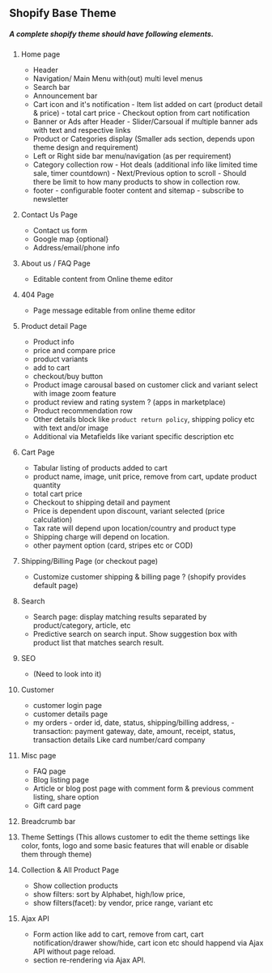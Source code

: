 ## Shopify Base Theme

##### A complete shopify theme should have following elements.

1. Home page
   - Header
   - Navigation/ Main Menu with(out) multi level menus
   - Search bar
   - Announcement bar
   - Cart icon and it's notification - Item list added on cart (product detail & price) - total cart price - Checkout option from cart notification
   - Banner or Ads after Header - Slider/Carsoual if multiple banner ads with text and respective links
   - Product or Categories display (Smaller ads section, depends upon theme design and requirement)
   - Left or Right side bar menu/navigation (as per requirement)
   - Category collection row - Hot deals (additional info like limited time sale, timer countdown) - Next/Previous option to scroll - Should there be limit to how many products to show in collection row.
   - footer - configurable footer content and sitemap - subscribe to newsletter

2. Contact Us Page
   - Contact us form
   - Google map {optional}
   - Address/email/phone info

3. About us / FAQ Page
   - Editable content from Online theme editor

4. 404 Page
   - Page message editable from online theme editor

5. Product detail Page
   - Product info
   - price and compare price
   - product variants
   - add to cart
   - checkout/buy button
   - Product image carousal based on customer click and variant select with image zoom feature
   - product review and rating system ? (apps in marketplace)
   - Product recommendation row
   - Other details block like `product return policy`, shipping policy etc with text and/or image
   - Additional via Metafields like variant specific description etc

6. Cart Page
   - Tabular listing of products added to cart
   - product name, image, unit price, remove from cart, update product quantity
   - total cart price
   - Checkout to shipping detail and payment
   - Price is dependent upon discount, variant selected (price calculation)  
   - Tax rate will depend upon location/country and product type
   - Shipping charge will depend on location.
   - other payment option (card, stripes etc or COD)

7. Shipping/Billing Page (or checkout page)
   - Customize customer shipping & billing page ? (shopify provides default page)

8. Search
   - Search page: display matching results separated by product/category, article, etc
   - Predictive search on search input. Show suggestion box with product list that matches search result.

9. SEO
   - (Need to look into it)

10. Customer
    - customer login page
    - customer details page
    - my orders - order id, date, status, shipping/billing address, - transaction: payment gateway, date, amount, receipt, status, transaction details Like card number/card company

11. Misc page
    - FAQ page
    - Blog listing page
    - Article or blog post page with comment form & previous comment listing, share option
    - Gift card page

12. Breadcrumb bar

13. Theme Settings
    (This allows customer to edit the theme settings like color, fonts, logo and some basic features that will enable or disable them through theme)

14. Collection & All Product Page
    - Show collection products
    - show filters: sort by Alphabet, high/low price,
    - show filters(facet): by vendor, price range, variant etc

15. Ajax API
    - Form action like add to cart, remove from cart, cart notification/drawer show/hide, cart icon etc should happend via Ajax API without page reload.
    - section re-rendering via Ajax API.
